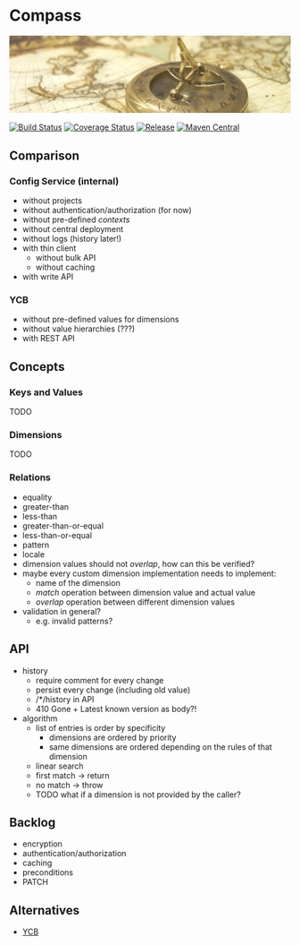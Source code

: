 # Compass

[![Compass](docs/compass.jpg)](http://pixabay.com/en/map-of-the-world-compass-antique-429784/)

[![Build Status](https://img.shields.io/travis/zalando/compass.svg)](https://travis-ci.org/zalando/compass)
[![Coverage Status](https://img.shields.io/coveralls/zalando/compass.svg)](https://coveralls.io/r/zalando/compass)
[![Release](https://img.shields.io/github/release/zalando/compass.svg)](https://github.com/zalando/compass/releases)
[![Maven Central](https://img.shields.io/maven-central/v/org.zalando/compass-parent.svg)](https://maven-badges.herokuapp.com/maven-central/org.zalando/compass-parent)

## Comparison

### Config Service (internal)

- without projects
- without authentication/authorization (for now)
- without pre-defined *contexts*
- without central deployment
- without logs (history later!)
- with thin client
  - without bulk API
  - without caching
- with write API

### YCB

- without pre-defined values for dimensions
- without value hierarchies (???)
- with REST API

## Concepts

### Keys and Values

TODO

### Dimensions

TODO

### Relations

- equality
- greater-than
- less-than
- greater-than-or-equal
- less-than-or-equal
- pattern
- locale
- dimension values should not *overlap*, how can this be verified?
- maybe every custom dimension implementation needs to implement:
  - name of the dimension
  - *match* operation between dimension value and actual value
  - *overlap* operation between different dimension values
- validation in general?
  - e.g. invalid patterns?

## API

- history
  - require comment for every change
  - persist every change (including old value)
  - /*/history in API 
  - 410 Gone + Latest known version as body?!
- algorithm
  - list of entries is order by specificity
    - dimensions are ordered by priority
    - same dimensions are ordered depending on the rules of that dimension
  - linear search
  - first match -> return
  - no match -> throw
  - TODO what if a dimension is not provided by the caller?

## Backlog

- encryption
- authentication/authorization
- caching
- preconditions
- PATCH

## Alternatives

- [YCB](https://github.com/yahoo/ycb-java)